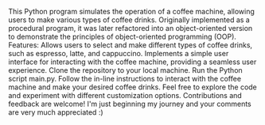 This Python program simulates the operation of a coffee machine, allowing users to make various types of coffee drinks. Originally implemented as a procedural program, it was later refactored into an object-oriented version to demonstrate the principles of object-oriented programming (OOP).
Features: Allows users to select and make different types of coffee drinks, such as espresso, latte, and cappuccino. Implements a simple user interface for interacting with the coffee machine, providing a seamless user experience. Clone the repository to your local machine. Run the Python script main.py. Follow the in-line instructions to interact with the coffee machine and make your desired coffee drinks. Feel free to explore the code and experiment with different customization options. Contributions and feedback are welcome! I'm just beginning my journey and your comments are very much appreciated :)
